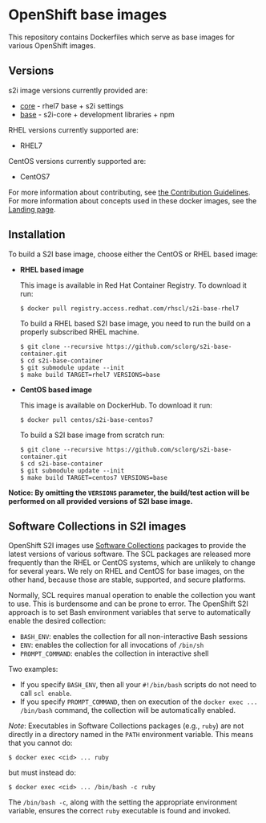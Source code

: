 OpenShift base images
========================================

This repository contains Dockerfiles which serve as base images for various OpenShift images.

Versions
---------------------------------
s2i image versions currently provided are:
* [core](core/README.md) - rhel7 base + s2i settings
* [base](base/README.md) - s2i-core + development libraries + npm

RHEL versions currently supported are:
* RHEL7

CentOS versions currently supported are:
* CentOS7

For more information about contributing, see
[the Contribution Guidelines](https://github.com/sclorg/welcome/blob/master/contribution.md).
For more information about concepts used in these docker images, see the
[Landing page](https://github.com/sclorg/welcome).


Installation
---------------
To build a S2I base image, choose either the CentOS or RHEL based image:
*  **RHEL based image**

    This image is available in Red Hat Container Registry. To download it run:

    ```
    $ docker pull registry.access.redhat.com/rhscl/s2i-base-rhel7
    ```

    To build a RHEL based S2I base image, you need to run the build on a properly
    subscribed RHEL machine.

    ```
    $ git clone --recursive https://github.com/sclorg/s2i-base-container.git
    $ cd s2i-base-container
    $ git submodule update --init
    $ make build TARGET=rhel7 VERSIONS=base
    ```

*  **CentOS based image**

    This image is available on DockerHub. To download it run:

    ```
    $ docker pull centos/s2i-base-centos7
    ```

    To build a S2I base image from scratch run:

    ```
    $ git clone --recursive https://github.com/sclorg/s2i-base-container.git
    $ cd s2i-base-container
    $ git submodule update --init
    $ make build TARGET=centos7 VERSIONS=base
    ```

**Notice: By omitting the `VERSIONS` parameter, the build/test action will be performed
on all provided versions of S2I base image.**


Software Collections in S2I images
--------------------------------
OpenShift S2I images use [Software Collections](https://www.softwarecollections.org/en/)
packages to provide the latest versions of various software.
The SCL packages are released more frequently than the RHEL or CentOS systems,
which are unlikely to change for several years.
We rely on RHEL and CentOS for base images, on the other hand,
because those are stable, supported, and secure platforms.

Normally, SCL requires manual operation to enable the collection you want to use.
This is burdensome and can be prone to error.
The OpenShift S2I approach is to set Bash environment variables that
serve to automatically enable the desired collection:

* `BASH_ENV`: enables the collection for all non-interactive Bash sessions
* `ENV`: enables the collection for all invocations of `/bin/sh`
* `PROMPT_COMMAND`: enables the collection in interactive shell

Two examples:
* If you specify `BASH_ENV`, then all your `#!/bin/bash` scripts
do not need to call `scl enable`.
* If you specify `PROMPT_COMMAND`, then on execution of the
`docker exec ... /bin/bash` command, the collection will be automatically enabled.

*Note*:
Executables in Software Collections packages (e.g., `ruby`)
are not directly in a directory named in the `PATH` environment variable.
This means that you cannot do:

    $ docker exec <cid> ... ruby

but must instead do:

    $ docker exec <cid> ... /bin/bash -c ruby

The `/bin/bash -c`, along with the setting the appropriate environment variable,
ensures the correct `ruby` executable is found and invoked.
